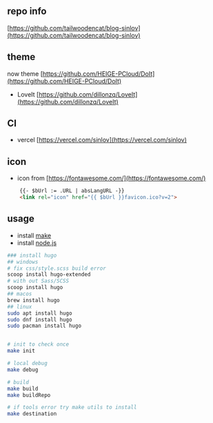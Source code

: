 ## repo info

[https://github.com/tailwoodencat/blog-sinlov](https://github.com/tailwoodencat/blog-sinlov)

## theme

now theme [https://github.com/HEIGE-PCloud/DoIt](https://github.com/HEIGE-PCloud/DoIt)
- LoveIt [https://github.com/dillonzq/LoveIt](https://github.com/dillonzq/LoveIt)


## CI

 - vercel [https://vercel.com/sinlov](https://vercel.com/sinlov)

## icon

- icon from [https://fontawesome.com/](https://fontawesome.com/)

```html
    {{- $bUrl := .URL | absLangURL -}}
    <link rel="icon" href="{{ $bUrl }}favicon.ico?v=2">
```

## usage

- install [make](https://www.gnu.org/software/make/)
- install [node.js](https://nodejs.org/)

```bash
### install hugo
## windows
# fix css/style.scss build error
scoop install hugo-extended
# with out Sass/SCSS
scoop install hugo
## macos
brew install hugo
## linux
sudo apt install hugo
sudo dnf install hugo
sudo pacman install hugo


# init to check once
make init

# local debug
make debug

# build
make build
make buildRepo

# if tools error try make utils to install
make destination
```